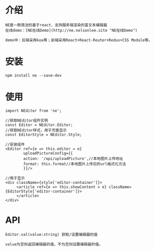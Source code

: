 # 介绍
    NE是一款简洁的基于react、支持服务端渲染的富文本编辑器
    在线demo：[NE在线Demo](http://ne.nelsonlee.site "NE在线Demo")
    
    demo中：后端采用koa等；前端采用React+React-Router+Redux+CSS Module等。
    
    
# 安装
    npm install ne --save-dev
  
# 使用

    import NEditor from 'ne';
    
    //获取NEditor组件实例
    const Editor = NEditor.Editor;
    //获取NEditor样式，用于页面显示
    const EditorStyle = NEditor.Style;
    
    //安装组件
    <Editor ref={e => this.editor = e}
            uploadPictureConfig={{
            action: '/api/uploadPicture',//本地图片上传地址
            format: this.format//本地图片上传后的url格式化方法
            }}/>
            
    //用于显示
    <div className={style['editor-container']}>
         <article ref={e => this.showContent = e} className={EditorStyle['editor-container']}>
         </article>
    </div> 
    
# API
    
    Editor.val(value:string) 获取/设置编辑器的值
    
    value为空则返回编辑器的值，不为空则设置编辑器的值。
 